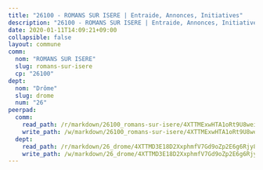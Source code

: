 ```yaml
---
title: "26100 - ROMANS SUR ISERE | Entraide, Annonces, Initiatives"
description: "26100 - ROMANS SUR ISERE | Entraide, Annonces, Initiatives"
date: 2020-01-11T14:09:21+09:00
collapsible: false
layout: commune
comm:
  nom: "ROMANS SUR ISERE"
  slug: romans-sur-isere
  cp: "26100"
dept:
  nom: "Drôme"
  slug: drome
  num: "26"
peerpad:
  comm:
    read_path: /r/markdown/26100_romans-sur-isere/4XTTMExwHTA1oRt9U8weikKt62PSjpV9wuHj41eR4UaT5JDL3
    write_path: /w/markdown/26100_romans-sur-isere/4XTTMExwHTA1oRt9U8weikKt62PSjpV9wuHj41eR4UaT5JDL3-K3TgV32LaYu3QpYdfXZuiQtQhbjznPpsJ5XF1uoAUdNppKHC3EodKa9fqqbvb9Vw6mtqkKxFBjtSgqtrcSpkE4dDxZd8KTR3zaSxh9xxSckXVeqanEzTAxLEJ27CjXXwgviXtKUB
  dept:
    read_path: /r/markdown/26_drome/4XTTMD3E18D2XxphmfV7Gd9oZp2E6g6Rjy8yoyyuT4SyeeDZv
    write_path: /w/markdown/26_drome/4XTTMD3E18D2XxphmfV7Gd9oZp2E6g6Rjy8yoyyuT4SyeeDZv-K3TgUGX4nG6FnUgVjDeodHJBzD4Z7jTqAJwquijk1LCW8AWc9CAemuRZDQCZC8aha3sgQcHNRUHizJ1bQGiTeNjxAKKxoxsNxcJ7pjGzQ4icP1ftCA9sHED31LddZbCgpf6zkM4Q
---
```


